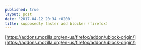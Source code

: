 ```yaml
---
published: true
layout: post
date: '2017-04-12 20:34 +0200'
title: supposedly faster add blocker (firefox)
---
```

[https://addons.mozilla.org/en-us/firefox/addon/ublock-origin/](https://addons.mozilla.org/en-us/firefox/addon/ublock-origin/)
